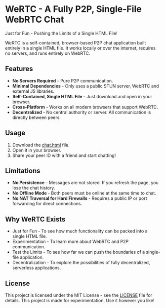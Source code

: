 # WeRTC - A Fully P2P, Single-File WebRTC Chat

Just for Fun - Pushing the Limits of a Single HTML File!

WeRTC is a self-contained, browser-based P2P chat application built entirely in a single HTML file.
It works locally or over the internet, requires no servers, and runs entirely on WebRTC.

## Features

- **No Servers Required** - Pure P2P communication.
- **Minimal Dependencies** - Only uses a public STUN server, WebRTC and external JS libraries.
- **Self-Contained, Single HTML File** - Just download and open in your browser.
- **Cross-Platform** - Works on all modern browsers that support WebRTC.
- **Decentralized** - No central authority or server. All communication is directly between peers.

## Usage

1. Download the [chat.html](chat.html) file.
2. Open it in your browser.
3. Share your peer ID with a friend and start chatting!

## Limitations

- **No Persistence** - Messages are not stored. If you refresh the page, you lose the chat history.
- **No Offline Mode** - Both peers must be online at the same time to chat.
- **No NAT Traversal for Hard Firewalls** - Requires a public IP or port forwarding for direct connections.

## Why WeRTC Exists

* Just for Fun - To see how much functionality can be packed into a single HTML file.
* Experimentation - To learn more about WebRTC and P2P communication.
* Test the Limits - To see how far we can push the boundaries of a single-file application.
* Decentralization - To explore the possibilities of fully decentralized, serverless applications.

## License

This project is licensed under the MIT License - see the [LICENSE](LICENSE) file for details.
This project is made for experimentation. Use it however you like!

